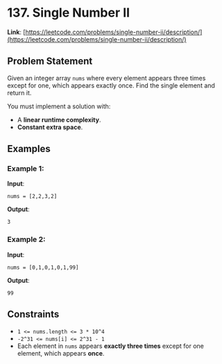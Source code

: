 # 137. Single Number II
**Link**: [https://leetcode.com/problems/single-number-ii/description/](https://leetcode.com/problems/single-number-ii/description/)

## Problem Statement
Given an integer array `nums` where every element appears three times except for one, which appears exactly once. Find the single element and return it.

You must implement a solution with:
- A **linear runtime complexity**.
- **Constant extra space**.

## Examples

### Example 1:
**Input**:
```
nums = [2,2,3,2]
```

**Output**:
```
3
```

### Example 2:
**Input**:
```
nums = [0,1,0,1,0,1,99]
```

**Output**:
```
99
```

## Constraints
- `1 <= nums.length <= 3 * 10^4`
- `-2^31 <= nums[i] <= 2^31 - 1`
- Each element in `nums` appears **exactly three times** except for one element, which appears **once**.
